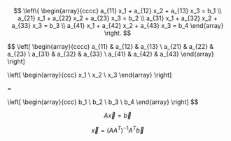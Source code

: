 $$
\left\{
    \begin{array}{cccc}
	a_{11} x_1 + a_{12} x_2 + a_{13} x_3 = b_1 \\
	a_{21} x_1 + a_{22} x_2 + a_{23} x_3 = b_2 \\
	a_{31} x_1 + a_{32} x_2 + a_{33} x_3 = b_3 \\
	a_{41} x_1 + a_{42} x_2 + a_{43} x_3 = b_4
    \end{array}
\right.
$$

$$
\left[
  \begin{array}{cccc}
    a_{11} & a_{12} & a_{13} \\
    a_{21} & a_{22} & a_{23} \\
    a_{31} & a_{32} & a_{33} \\
    a_{41} & a_{42} & a_{43}
  \end{array}
\right]

\left[
  \begin{array}{ccc}
    x_1 \\
    x_2 \\
    x_3
  \end{array}
\right]

=

\left[
  \begin{array}{ccc}
    b_1 \\
    b_2 \\
    b_3 \\
    b_4
  \end{array}
\right]
$$

$$
A \vec{x} = \vec{b}
$$

$$
\vec{x}=(A A^T)^{-1}A^T\vec{b}
$$

